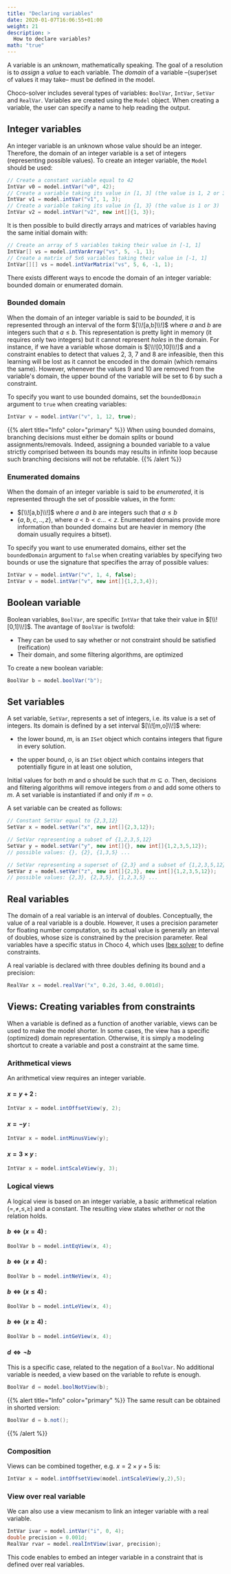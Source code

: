 ```yaml
---
title: "Declaring variables"
date: 2020-01-07T16:06:55+01:00
weight: 21
description: >
  How to declare variables?
math: "true"  
---
```



A variable is an *unknown*, mathematically speaking.
The goal of a resolution is to *assign* a *value* to each variable.
The *domain* of a variable –(super)set of values it may take– must be defined in the model.

Choco-solver includes several types of variables: `BoolVar`, `IntVar`, `SetVar` and `RealVar`.
Variables are created using the `Model` object.
When creating a variable, the user can specify a name to help reading the output.

## Integer variables

An integer variable is an unknown whose value should be an integer. Therefore, the domain of an integer variable is a set of integers (representing possible values).
To create an integer variable, the `Model` should be used:

```java
// Create a constant variable equal to 42
IntVar v0 = model.intVar("v0", 42);
// Create a variable taking its value in [1, 3] (the value is 1, 2 or 3)
IntVar v1 = model.intVar("v1", 1, 3);
// Create a variable taking its value in {1, 3} (the value is 1 or 3)
IntVar v2 = model.intVar("v2", new int[]{1, 3});
```

It is then possible to build directly arrays and matrices of variables having the same initial domain with:

```java
// Create an array of 5 variables taking their value in [-1, 1]
IntVar[] vs = model.intVarArray("vs", 5, -1, 1);
// Create a matrix of 5x6 variables taking their value in [-1, 1]
IntVar[][] vs = model.intVarMatrix("vs", 5, 6, -1, 1);
```

There exists different ways to encode the domain of an integer variable: bounded domain or enumerated domain.

### Bounded domain

When the domain of an integer variable is said to be *bounded*, it is represented through
an interval of the form $[\\![a,b]\\!]$ where $a$ and $b$ are integers such that $a \leq b$.
This representation is pretty light in memory (it requires only two integers) but it cannot represent *holes* in the domain.
For instance, if we have a variable whose domain is $[\\![0,10]\\!]$ and a constraint enables to detect that
values 2, 3, 7 and 8 are infeasible, then this learning will be lost as it cannot be encoded in the domain (which remains the same).
However, whenever the values 9 and 10 are removed from the variable's domain, the upper bound of the variable will be set to 6 by such a constraint.

To specify you want to use bounded domains, set the `boundedDomain` argument to `true` when creating variables:

```java
IntVar v = model.intVar("v", 1, 12, true);
```

{{% alert title="Info" color="primary" %}}
When using bounded domains, branching decisions must either be domain splits or bound assignments/removals.
Indeed, assigning a bounded variable to a value strictly comprised between its bounds may results in infinite loop
because such branching decisions will not be refutable.
{{% /alert %}}

### Enumerated domains

When the domain of an integer variable is said to be *enumerated*, it is represented through
the set of possible values, in the form:
- $[\\![a,b]\\!]$ where $a$ and $b$ are integers such that $a \leq b$
- $\{a,b,c,..,z\}$, where $a < b < c ... < z$.
Enumerated domains provide more information than bounded domains but are heavier in memory (the domain usually requires a bitset).

To specify you want to use enumerated domains, either set the `boundedDomain` argument to `false` when creating variables by specifying two bounds
or use the signature that specifies the array of possible values:

```java
IntVar v = model.intVar("v", 1, 4, false);
IntVar v = model.intVar("v", new int[]{1,2,3,4});
```

## Boolean variable

Boolean variables, `BoolVar`, are specific `IntVar` that take their value in $[\\![0,1]\\!]$.
The avantage of `BoolVar` is twofold:
- They can be used to say whether or not constraint should be satisfied (reification)
- Their domain, and some filtering algorithms, are optimized

To create a new boolean variable:

```java
BoolVar b = model.boolVar("b");
```

## Set variables

A set variable, `SetVar`, represents a set of integers, i.e. its value is a set of integers.
Its domain is defined by a set interval $[\\![m,o]\\!]$ where:


* the lower bound, $m$, is an `ISet` object which contains integers that figure in every solution.


* the upper bound, $o$, is an `ISet` object which contains integers that potentially figure in at least one solution,

Initial values for both $m$ and $o$ should be such that $m \subseteq o$.
Then, decisions and filtering algorithms will remove integers from $o$ and add some others to $m$.
A set variable is instantiated if and only if $m = o$.

A set variable can be created as follows:

```java
// Constant SetVar equal to {2,3,12}
SetVar x = model.setVar("x", new int[]{2,3,12});

// SetVar representing a subset of {1,2,3,5,12}
SetVar y = model.setVar("y", new int[]{}, new int[]{1,2,3,5,12});
// possible values: {}, {2}, {1,3,5} ...

// SetVar representing a superset of {2,3} and a subset of {1,2,3,5,12}
SetVar z = model.setVar("z", new int[]{2,3}, new int[]{1,2,3,5,12});
// possible values: {2,3}, {2,3,5}, {1,2,3,5} ...
```

## Real variables

The domain of a real variable is an interval of doubles. Conceptually, the value of a real variable is a double.
However, it uses a precision parameter for floating number computation,
so its actual value is generally an interval of doubles, whose size is constrained by the precision parameter.
Real variables have a specific status in Choco 4, which uses [Ibex solver](http://www.ibex-lib.org/) to define constraints.

A real variable is declared with three doubles defining its bound and a precision:

```java
RealVar x = model.realVar("x", 0.2d, 3.4d, 0.001d);
```

## Views: Creating variables from constraints

When a variable is defined as a function of another variable, views can be
used to make the model shorter. In some cases, the view has a specific (optimized) domain representation.
Otherwise, it is simply a modeling shortcut to create a variable and post a constraint at the same time.

### Arithmetical views

An arithmetical view requires an integer variable. 

#### $x = y + 2$ :

```java
IntVar x = model.intOffsetView(y, 2);
```

#### $x = -y$ :

```java
IntVar x = model.intMinusView(y);
```

#### $x = 3\times y$ :

```java
IntVar x = model.intScaleView(y, 3);
```

### Logical views

A logical view is based on an integer variable, a basic arithmetical relation ($=,\neq,\leq,\geq$) and a constant. The resulting view states whether or not the relation holds.

#### $b \Leftrightarrow (x = 4)$ :

```java
BoolVar b = model.intEqView(x, 4);
```

#### $b \Leftrightarrow (x \neq 4)$ :

```java
BoolVar b = model.intNeView(x, 4);
```


#### $b \Leftrightarrow (x \leq 4)$ :

```java
BoolVar b = model.intLeView(x, 4);
```

#### $b \Leftrightarrow (x \geq 4)$ :

```java
BoolVar b = model.intGeView(x, 4);
```

#### $d \Leftrightarrow \neg b$
This is a specific case, related to the negation of a `BoolVar`.
No additional variable is needed, a view based on the variable to refute is enough. 

```java
BoolVar d = model.boolNotView(b);
```

{{% alert title="Info" color="primary" %}}
The same result can be obtained in shorted version:

```java
BoolVar d = b.not();
```


{{% /alert %}}



### Composition 

Views can be combined together, e.g. $x = 2\times y + 5$ is:

```java
IntVar x = model.intOffsetView(model.intScaleView(y,2),5);
```

### View over real variable  
We can also use a view mecanism to link an integer variable with a real variable.

```java
IntVar ivar = model.intVar("i", 0, 4);
double precision = 0.001d;
RealVar rvar = model.realIntView(ivar, precision);
```

This code enables to embed an integer variable in a constraint that is defined over real variables.
